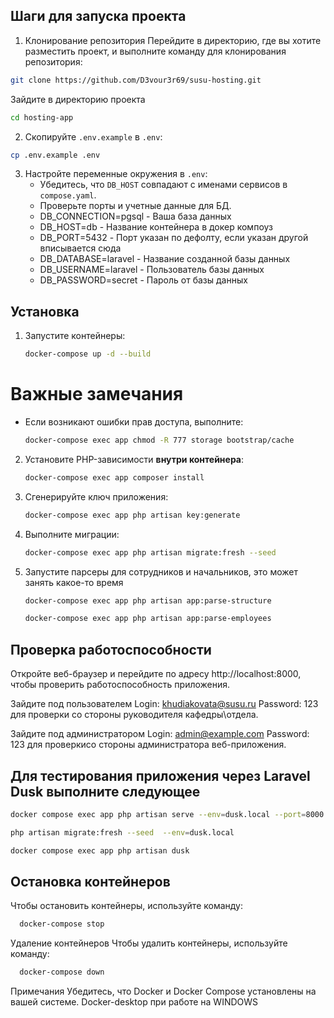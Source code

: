 ## Шаги для запуска проекта


1. Клонирование репозитория
Перейдите в директорию, где вы хотите разместить проект, и выполните команду для клонирования репозитория:
```bash
git clone https://github.com/D3vour3r69/susu-hosting.git
```
Зайдите в директорию проекта
```bash
cd hosting-app
```

2. Скопируйте `.env.example` в `.env`:
```bash
cp .env.example .env
```
   
3. Настройте переменные окружения в `.env`:
   - Убедитесь, что `DB_HOST` совпадают с именами сервисов в `compose.yaml`.
   - Проверьте порты и учетные данные для БД.
   - DB_CONNECTION=pgsql - Ваша база данных
   - DB_HOST=db - Название контейнера в докер компоуз
   - DB_PORT=5432 - Порт указан по дефолту, если указан другой вписывается сюда
   - DB_DATABASE=laravel - Название созданной базы данных
   - DB_USERNAME=laravel - Пользователь базы данных
   - DB_PASSWORD=secret - Пароль от базы данных

## Установка

1. Запустите контейнеры:
   ```bash
   docker-compose up -d --build
   ```
# Важные замечания
- Если возникают ошибки прав доступа, выполните:
  ```bash
  docker-compose exec app chmod -R 777 storage bootstrap/cache
  ```
2. Установите PHP-зависимости **внутри контейнера**:
   ```bash
   docker-compose exec app composer install
   ```

3. Сгенерируйте ключ приложения:
   ```bash
   docker-compose exec app php artisan key:generate
   ```

4. Выполните миграции:
   ```bash
   docker-compose exec app php artisan migrate:fresh --seed
   ```
5. Запустите парсеры для сотрудников и начальников, это может занять какое-то время
   ```bash
   docker-compose exec app php artisan app:parse-structure   
   ```
   ```bash
   docker-compose exec app php artisan app:parse-employees
   ```
## Проверка работоспособности

  Откройте веб-браузер и перейдите по адресу http://localhost:8000, чтобы проверить работоспособность приложения.

   Зайдите под пользователем Login: khudiakovata@susu.ru Password: 123 для проверки со стороны руководителя кафедры\отдела.

   Зайдите под администратором Login: admin@example.com Password: 123 для проверкисо стороны администратора веб-приложения.
   
## Для тестирования приложения через Laravel Dusk выполните следующее
```bash
docker compose exec app php artisan serve --env=dusk.local --port=8000
```
```bash
php artisan migrate:fresh --seed  --env=dusk.local
```
```bash
docker compose exec app php artisan dusk
```
## Остановка контейнеров

Чтобы остановить контейнеры, используйте команду:
```bash
  docker-compose stop
```
 Удаление контейнеров
Чтобы удалить контейнеры, используйте команду:
```bash
  docker-compose down
```
Примечания
Убедитесь, что Docker и Docker Compose установлены на вашей системе.
Docker-desktop при работе на WINDOWS


